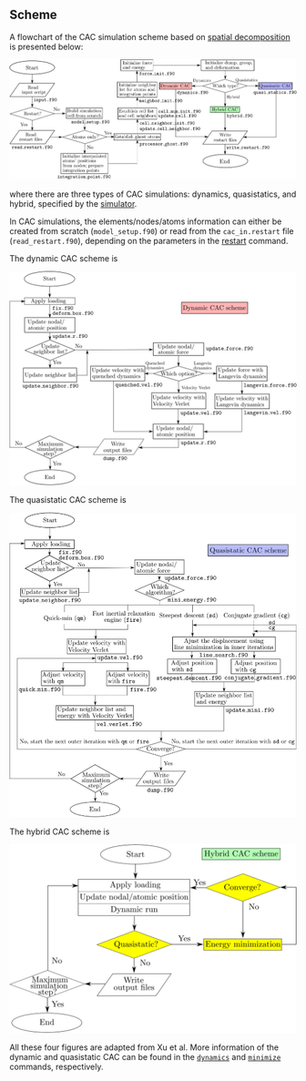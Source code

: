## Scheme

A flowchart of the CAC simulation scheme based on [spatial decomposition](parall.md) is presented below:

![cac-scheme](fig/main.jpg)

where there are three types of CAC simulations: dynamics, quasistatics, and hybrid, specified by the [simulator](../chapter5/simulator.md).

In CAC simulations, the elements/nodes/atoms information can either be created from scratch (`model_setup.f90`) or read from the `cac_in.restart` file (`read_restart.f90`), depending on the parameters in the [restart](../chapter5/restart.md) command.

The dynamic CAC scheme is

![dynamic-scheme](fig/dynamics.jpg)

The quasistatic CAC scheme is

![static-scheme](fig/statics.jpg)

The hybrid CAC scheme is

![static-scheme](fig/hybrid.jpg)

All these four figures are adapted from Xu et al. More information of the dynamic and quasistatic CAC can be found in the [`dynamics`](../chapter5/dynamics.md) and [`minimize`](../chapter5/minimize.md) commands, respectively.